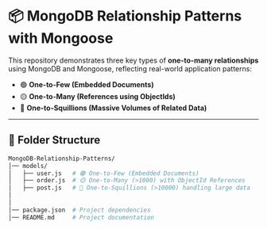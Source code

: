 # 📦 MongoDB Relationship Patterns with Mongoose  

This repository demonstrates three key types of **one-to-many relationships** using MongoDB and Mongoose, reflecting real-world application patterns:  

- 🟢 **One-to-Few (Embedded Documents)**  
- 🟡 **One-to-Many (References using ObjectIds)**  
- 🔴 **One-to-Squillions (Massive Volumes of Related Data)**  

---

## 📂 Folder Structure  

```bash
MongoDB-Relationship-Patterns/
│── models/
│   ├── user.js   # 🟢 One-to-Few (Embedded Documents)
│   ├── order.js  # 🟡 One-to-Many (>1000) with ObjectId References
│   ├── post.js   # 🔴 One-to-Squillions (>10000) handling large data
│
│
│── package.json  # Project dependencies
│── README.md     # Project documentation
